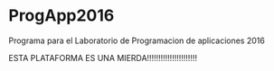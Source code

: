 # ProgApp2016
Programa para el Laboratorio de Programacion de aplicaciones 2016

ESTA PLATAFORMA ES UNA MIERDA!!!!!!!!!!!!!!!!!!!!!!
